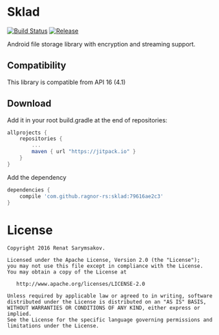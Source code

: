 # Sklad
[![Build Status](https://travis-ci.org/ragnor-rs/sklad.svg?branch=develop)](https://travis-ci.org/ragnor-rs/sklad)
[![Release](https://jitpack.io/v/ragnor-rs/sklad.svg)](https://jitpack.io/#ragnor-rs/sklad/)

Android file storage library with encryption and streaming support.

Compatibility
-------------

This library is compatible from API 16 (4.1)


Download
--------

Add it in your root build.gradle at the end of repositories:

```groovy
allprojects {
    repositories {
        ...
        maven { url "https://jitpack.io" }
    }
}
```

Add the dependency

```groovy
dependencies {
    compile 'com.github.ragnor-rs:sklad:79616ae2c3'
}
```

License
=======

    Copyright 2016 Renat Sarymsakov.

    Licensed under the Apache License, Version 2.0 (the "License");
    you may not use this file except in compliance with the License.
    You may obtain a copy of the License at

       http://www.apache.org/licenses/LICENSE-2.0

    Unless required by applicable law or agreed to in writing, software
    distributed under the License is distributed on an "AS IS" BASIS,
    WITHOUT WARRANTIES OR CONDITIONS OF ANY KIND, either express or implied.
    See the License for the specific language governing permissions and
    limitations under the License.
